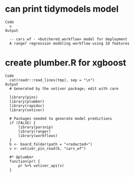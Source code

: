 # can print tidymodels model

    Code
      v
    Output
      
      -- cars_wf - <butchered_workflow> model for deployment 
      A ranger regression modeling workflow using 10 features

# create plumber.R for xgboost

    Code
      cat(readr::read_lines(tmp), sep = "\n")
    Output
      # Generated by the vetiver package; edit with care
      
      library(pins)
      library(plumber)
      library(rapidoc)
      library(vetiver)
      
      # Packages needed to generate model predictions
      if (FALSE) {
          library(parsnip)
          library(ranger)
          library(workflows)
      }
      b <- board_folder(path = "<redacted>")
      v <- vetiver_pin_read(b, "cars_wf")
      
      #* @plumber
      function(pr) {
          pr %>% vetiver_api(v)
      }

